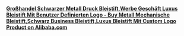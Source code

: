 [**Großhandel Schwarzer Metall Druck Bleistift,Werbe Geschäft Luxus Bleistift Mit Benutzer Definierten Logo - Buy Metall Mechanische Bleistift,Schwarz Business Bleistift,Luxus Bleistift Mit Custom Logo Product on Alibaba.com**](https://german.alibaba.com/product-detail/popular-black-metal-mechanical-pencil-with-company-logo-60664227840.html?spm=a2700.md_de_DE.maylikeexp.4.100560a4Z41NBS)
